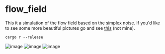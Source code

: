 # flow_field

This it a simulation of the flow field based on the simplex noise. If you'd like to see some more beautiful pictures go and see [this](https://tylerxhobbs.com/essays/2020/flow-fields) (not mine).

`cargo r --release`

![image](https://github.com/dyatelok/flow_field/assets/92210438/b8baae07-5408-42ff-97ab-f8a39ec78b16)
![image](https://github.com/dyatelok/flow_field/assets/92210438/94c3580a-338a-43e2-acac-f87b9eaff239)
![image](https://github.com/dyatelok/flow_field/assets/92210438/8b64ec00-6fd4-4b57-8e05-2a0f1e9d0f2d)
